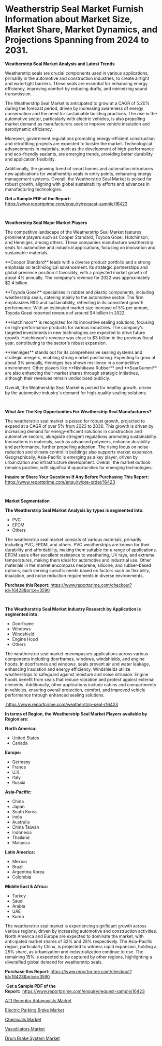 <p><h1>Weatherstrip Seal Market Furnish Information about Market Size, Market Share, Market Dynamics, and Projections Spanning from 2024 to 2031.</h1></p><p><strong>Weatherstrip Seal Market Analysis and Latest Trends</strong></p>
<p><p>Weatherstrip seals are crucial components used in various applications, primarily in the automotive and construction industries, to create airtight and watertight barriers. These seals are essential for enhancing energy efficiency, improving comfort by reducing drafts, and minimizing sound transmission.</p><p>The Weatherstrip Seal Market is anticipated to grow at a CAGR of 5.20% during the forecast period, driven by increasing awareness of energy conservation and the need for sustainable building practices. The rise in the automotive sector, particularly with electric vehicles, is also propelling market demand as manufacturers seek to improve vehicle insulation and aerodynamic efficiency. </p><p>Moreover, government regulations promoting energy-efficient construction and retrofitting projects are expected to bolster the market. Technological advancements in materials, such as the development of high-performance and eco-friendly sealants, are emerging trends, providing better durability and application flexibility. </p><p>Additionally, the growing trend of smart homes and automation introduces new applications for weatherstrip seals in entry points, enhancing energy management systems. Overall, the Weatherstrip Seal Market is poised for robust growth, aligning with global sustainability efforts and advances in manufacturing technologies.</p></p>
<p><strong>Get a Sample PDF of the Report:&nbsp;</strong> <a href="https://www.reportprime.com/enquiry/request-sample/16423?utm_campaign=12&utm_medium=2&utm_source=Github&utm_content=ia&utm_term=23112024&utm_id=weatherstrip-seal">https://www.reportprime.com/enquiry/request-sample/16423</a></p>
<p>&nbsp;</p>
<p><strong>Weatherstrip Seal Major Market Players</strong></p>
<p><p>The competitive landscape of the Weatherstrip Seal Market features prominent players such as Cooper Standard, Toyoda Gosei, Hutchinson, and Henniges, among others. These companies manufacture weatherstrip seals for automotive and industrial applications, focusing on innovation and sustainable materials.</p><p>**Cooper Standard** leads with a diverse product portfolio and a strong emphasis on technological advancement. Its strategic partnerships and global presence position it favorably, with a projected market growth of about 4% annually. The company's revenue for 2022 was approximately $2.4 billion.</p><p>**Toyoda Gosei** specializes in rubber and plastic components, including weatherstrip seals, catering mainly to the automotive sector. The firm emphasizes R&D and sustainability, reflecting in its consistent growth performance. With an estimated market size increase of 5% per annum, Toyoda Gosei reported revenue of around $4 billion in 2022.</p><p>**Hutchinson** is recognized for its innovative sealing solutions, focusing on high-performance products for various industries. The company’s targeted investments in new technologies are expected to drive future growth. Hutchinson's revenue was close to $3 billion in the previous fiscal year, contributing to the sector's robust expansion.</p><p>**Henniges** stands out for its comprehensive sealing systems and strategic mergers, enabling strong market positioning. Expecting to grow at about 3% annually, Henniges has shown resilience in a competitive environment. Other players like **Nishikawa Rubber** and **SaarGummi** are also enhancing their market shares through strategic initiatives, although their revenues remain undisclosed publicly.</p><p>Overall, the Weatherstrip Seal Market is poised for healthy growth, driven by the automotive industry's demand for high-quality sealing solutions.</p></p>
<p>&nbsp;</p>
<p><strong>What Are The Key Opportunities For Weatherstrip Seal Manufacturers?</strong></p>
<p><p>The weatherstrip seal market is poised for robust growth, projected to expand at a CAGR of over 5% from 2023 to 2030. This growth is driven by increasing demand for energy-efficient solutions in construction and automotive sectors, alongside stringent regulations promoting sustainability. Innovations in materials, such as advanced polymers, enhance durability and performance, further propelling adoption. The rising focus on noise reduction and climate control in buildings also supports market expansion. Geographically, Asia-Pacific is emerging as a key player, driven by urbanization and infrastructure development. Overall, the market outlook remains positive, with significant opportunities for emerging technologies.</p></p>
<p><strong>Inquire or Share Your Questions If Any Before Purchasing This Report:</strong> <a href="https://www.reportprime.com/enquiry/pre-order/16423?utm_campaign=12&utm_medium=2&utm_source=Github&utm_content=ia&utm_term=23112024&utm_id=weatherstrip-seal">https://www.reportprime.com/enquiry/pre-order/16423</a></p>
<p>&nbsp;</p>
<p><strong>Market Segmentation</strong></p>
<p><strong>The Weatherstrip Seal Market Analysis by types is segmented into:</strong></p>
<p><ul><li>PVC</li><li>EPDM</li><li>Others</li></ul></p>
<p><p>The weatherstrip seal market consists of various materials, primarily including PVC, EPDM, and others. PVC weatherstrips are known for their durability and affordability, making them suitable for a range of applications. EPDM seals offer excellent resistance to weathering, UV rays, and extreme temperatures, making them ideal for automotive and industrial use. Other materials in the market encompass neoprene, silicone, and rubber-based options, each serving specific needs based on factors such as flexibility, insulation, and noise reduction requirements in diverse environments.</p></p>
<p><strong>Purchase this Report:&nbsp;</strong><a href="https://www.reportprime.com/checkout?id=16423&price=3590&utm_campaign=12&utm_medium=2&utm_source=Github&utm_content=ia&utm_term=23112024&utm_id=weatherstrip-seal">https://www.reportprime.com/checkout?id=16423&price=3590</a></p>
<p>&nbsp;</p>
<p><strong>The Weatherstrip Seal Market Industry Research by Application is segmented into:</strong></p>
<p><ul><li>Doorframe</li><li>Windows</li><li>Windshield</li><li>Engine Hood</li><li>Others</li></ul></p>
<p><p>The weatherstrip seal market encompasses applications across various components including doorframes, windows, windshields, and engine hoods. In doorframes and windows, seals prevent air and water leakage, enhancing insulation and energy efficiency. Windshields utilize weatherstrips to safeguard against moisture and noise intrusion. Engine hoods benefit from seals that reduce vibration and protect against external elements. Additionally, other applications include cabins and compartments in vehicles, ensuring overall protection, comfort, and improved vehicle performance through enhanced sealing solutions.</p></p>
<p><a href="https://www.reportprime.com/weatherstrip-seal-r16423?utm_campaign=12&utm_medium=2&utm_source=Github&utm_content=ia&utm_term=23112024&utm_id=weatherstrip-seal">&nbsp;https://www.reportprime.com/weatherstrip-seal-r16423</a></p>
<p><strong>In terms of Region, the Weatherstrip Seal Market Players available by Region are:</strong></p>
<p>
    <p> <strong> North America: </strong>
        <ul>
            <li>United States</li>
            <li>Canada</li>
        </ul>
        </p> 
    <p> <strong> Europe: </strong>
        <ul>
            <li>Germany</li>
            <li>France</li>
            <li>U.K.</li>
            <li>Italy</li>
            <li>Russia</li>
        </ul>
        </p> 
    <p> <strong> Asia-Pacific: </strong>
        <ul>
            <li>China</li>
            <li>Japan</li>
            <li>South Korea</li>
            <li>India</li>
            <li>Australia</li>
            <li>China Taiwan</li>
            <li>Indonesia</li>
            <li>Thailand</li>
            <li>Malaysia</li>
        </ul>
        </p> 
    <p> <strong> Latin America: </strong>
        <ul>
            <li>Mexico</li>
            <li>Brazil</li>
            <li>Argentina Korea</li>
            <li>Colombia</li>
        </ul>
        </p> 
    <p> <strong> Middle East & Africa: </strong>
        <ul>
            <li>Turkey</li>
            <li>Saudi</li>
            <li>Arabia</li>
            <li>UAE</li>
            <li>Korea</li>
        </ul>
    </p>
    </p>
<p><p>The weatherstrip seal market is experiencing significant growth across various regions, driven by increasing automotive and construction activities. North America and Europe are expected to dominate the market, with anticipated market shares of 32% and 28% respectively. The Asia-Pacific region, particularly China, is projected to witness rapid expansion, holding a 25% share, as urbanization and industrialization continue to rise. The remaining 15% is expected to be captured by other regions, highlighting a diversified global demand for weatherstrip seals.</p></p>
<p><strong>Purchase this Report: </strong><a href="https://www.reportprime.com/checkout?id=16423&price=3590&utm_campaign=12&utm_medium=2&utm_source=Github&utm_content=ia&utm_term=23112024&utm_id=weatherstrip-seal">https://www.reportprime.com/checkout?id=16423&price=3590</a></p>
<p>&nbsp;<strong>Get a Sample PDF of the Report:&nbsp;&nbsp;</strong><a href="https://www.reportprime.com/enquiry/request-sample/16423?utm_campaign=12&utm_medium=2&utm_source=Github&utm_content=ia&utm_term=23112024&utm_id=weatherstrip-seal">https://www.reportprime.com/enquiry/request-sample/16423</a></p>
<p><strong></strong></p>
<p><p><a href="https://www.linkedin.com/pulse/at1-receptor-antagonists-market-segmentation-geographical-regions-iudde?utm_campaign=12&utm_medium=2&utm_source=Github&utm_content=ia&utm_term=23112024&utm_id=weatherstrip-seal">AT1 Receptor Antagonists Market</a></p><p><a href="https://github.com/JakirUddin511/Market-Research-Report-List-1/blob/main/electric-parking-brake-market.md?utm_campaign=12&utm_medium=2&utm_source=Github&utm_content=ia&utm_term=23112024&utm_id=weatherstrip-seal">Electric Parking Brake Market</a></p><p><a href="https://issuu.com/reportprime-2/docs/chemicals-market-size-2030.pptx_ce37c0b1f9b0dc?utm_campaign=12&utm_medium=2&utm_source=Github&utm_content=ia&utm_term=23112024&utm_id=weatherstrip-seal">Chemicals Market</a></p><p><a href="https://www.linkedin.com/pulse/vasodilators-market-analysis-report-competitive-strategies-mukhe?utm_campaign=12&utm_medium=2&utm_source=Github&utm_content=ia&utm_term=23112024&utm_id=weatherstrip-seal">Vasodilators Market</a></p><p><a href="https://github.com/ChiragRP21/Market-Research-Report-List-6/blob/main/drum-brake-system-market.md?utm_campaign=12&utm_medium=2&utm_source=Github&utm_content=ia&utm_term=23112024&utm_id=weatherstrip-seal">Drum Brake System Market</a></p></p>